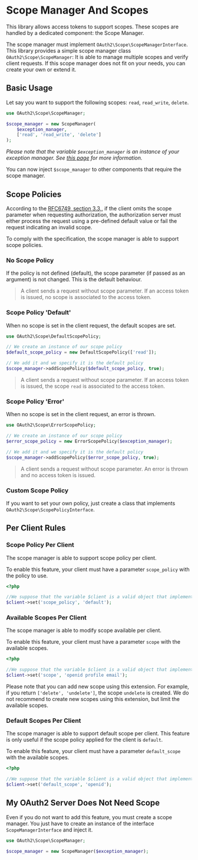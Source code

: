 # Scope Manager And Scopes

This library allows access tokens to support scopes.
These scopes are handled by a dedicated component: the Scope Manager.

The scope manager must implement `OAuth2\Scope\ScopeManagerInterface`.
This library provides a simple scope manager class `OAuth2\Scope\ScopeManager`:
It is able to manage multiple scopes and verify client requests.
If this scope manager does not fit on your needs, you can create your own or extend it.

## Basic Usage

Let say you want to support the following scopes: `read`, `read_write`, `delete`.

```php
use OAuth2\Scope\ScopeManager;

$scope_manager = new ScopeManager(
    $exception_manager,
    ['read', 'read_write', 'delete']
);
```

*Please note that the variable `$exception_manager` is an instance of your exception manager. See [this page](exception.md) for more information.*

You can now inject `$scope_manager` to other components that require the scope manager.

## Scope Policies

According to the [RFC6749, section 3.3,](https://tools.ietf.org/html/rfc6749#section-3.3), if the client omits the scope parameter when requesting authorization, the authorization server must either process the request using a pre-defined default value or fail the request indicating an invalid scope.

To comply with the specification, the scope manager is able to support scope policies.

### No Scope Policy

If the policy is not defined (default), the scope parameter (if passed as an argument) is not changed. This is the default behaviour.

> A client sends a request without scope parameter. If an access token is issued, no scope is associated to the access token.

### Scope Policy 'Default'

When no scope is set in the client request, the default scopes are set.

```php
use OAuth2\Scope\DefaultScopePolicy;

// We create an instance of our scope policy
$default_scope_policy = new DefaultScopePolicy(['read']);

// We add it and we specify it is the default policy
$scope_manager->addScopePolicy($default_scope_policy, true);
```

> A client sends a request without scope parameter. If an access token is issued, the scope `read` is associated to the access token.

### Scope Policy 'Error'

When no scope is set in the client request, an error is thrown.

```php
use OAuth2\Scope\ErrorScopePolicy;

// We create an instance of our scope policy
$error_scope_policy = new ErrorScopePolicy($exception_manager);

// We add it and we specify it is the default policy
$scope_manager->addScopePolicy($error_scope_policy, true);
```

> A client sends a request without scope parameter. An error is thrown and no access token is issued.

### Custom Scope Policy

If you want to set your own policy, just create a class that implements `OAuth2\Scope\ScopePolicyInterface`.

## Per Client Rules

### Scope Policy Per Client

The scope manager is able to support scope policy per client.

To enable this feature, your client must have a parameter `scope_policy` with the policy to use.

```php
<?php

//We suppose that the variable $client is a valid object that implements \OAuth2\Client\ClientInterface
$client->set('scope_policy', 'default');
```

### Available Scopes Per Client

The scope manager is able to modify scope available per client.

To enable this feature, your client must have a parameter `scope` with the available scopes.

```php
<?php

//We suppose that the variable $client is a valid object that implements \OAuth2\Client\ClientInterface
$client->set('scope', 'openid profile email');
```

Please note that you can add new scope using this extension. For example, if you return `['delete', 'undelete']`, the scope `undelete` is created.
We do not recommend to create new scopes using this extension, but limit the available scopes. 

### Default Scopes Per Client

The scope manager is able to support default scope per client. This feature is only useful if the scope policy applied for the client is `default`.

To enable this feature, your client must have a parameter `default_scope` with the available scopes.

```php
<?php

//We suppose that the variable $client is a valid object that implements \OAuth2\Client\ClientInterface
$client->set('default_scope', 'openid');
```

## My OAuth2 Server Does Not Need Scope

Even if you do not want to add this feature, you must create a scope manager.
You just have to create an instance of the interface `ScopeManagerInterface` and inject it.

```php
use OAuth2\Scope\ScopeManager;

$scope_manager = new ScopeManager($exception_manager);
```

